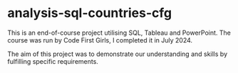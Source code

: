 # analysis-sql-countries-cfg
This is an end-of-course project utilising SQL, Tableau and PowerPoint.
The course was run by Code First Girls, I completed it in July 2024.

The aim of this project was to demonstrate our understanding and skills by fulfilling specific requirements.
